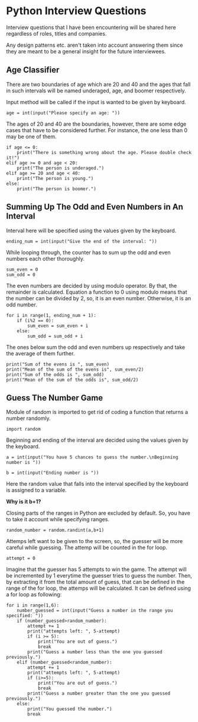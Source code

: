 # Python Interview Questions

Interview questions that I have been encountering will be shared here regardless of roles, titles and companies.

Any design patterns etc. aren't taken into account answering them since they are meant to be a general insight for the future interviewees.

## Age Classifier

There are two boundaries of age which are 20 and 40 and the ages that fall in such intervals will be named underaged, age, and boomer respectively.

Input method will be called if the input is wanted to be given by keyboard.

```
age = int(input("Please specify an age: "))
```

The ages of 20 and 40 are the boundaries, however, there are some edge cases that have to be considered further. For instance, the one less than 0 may be one of them.

```
if age <= 0:
	print("There is something wrong about the age. Please double check it!")
elif age >= 0 and age < 20:
	print("The person is underaged.")
elif age >= 20 and age < 40:
	print("The person is young.")
else:
	print("The person is boomer.")
```

## Summing Up The Odd and Even Numbers in An Interval

Interval here will be specified using the values given by the keyboard.

```
ending_num = int(input("Give the end of the interval: "))

```

While looping through, the counter has to sum up the odd and even numbers each other thoroughly.

```
sum_even = 0
sum_odd = 0
```

The even numbers are decided by using modulo operator. By that, the remainder is calculated. Equation a function to 0 using modulo means that the number can be divided by 2, so, it is an even number. Otherwise, it is an odd number.

```
for i in range(1, ending_num + 1):
    if (i%2 == 0):
        sum_even = sum_even + i
    else:
        sum_odd = sum_odd + i
```

The ones below sum the odd and even numbers up respectively and take the average of them further.

```
print("Sum of the evens is ", sum_even)
print("Mean of the sum of the evens is", sum_even/2)
print("Sum of the odds is ", sum_odd)
print("Mean of the sum of the odds is", sum_odd/2)
```

## Guess The Number Game

Module of random is imported to get rid of coding a function that returns a number randomly.

```
import random
```

Beginning and ending of the interval are decided using the values given by the keyboard.

```
a = int(input("You have 5 chances to guess the number.\nBeginning number is "))

b = int(input("Ending number is "))
```

Here the random value that falls into the interval specified by the keyboard is assigned to a variable.

**Why is it b+1?**

Closing parts of the ranges in Python are excluded by default. So, you have to take it account while specifying ranges.

```
random_number = random.randint(a,b+1)
```

Attemps left want to be given to the screen, so, the guesser will be more careful while guessing. The attemp will be counted in the for loop.

```
attempt = 0
```

Imagine that the guesser has 5 attempts to win the game. The attempt will be incremented by 1 everytime the guesser tries to guess the number. Then, by extracting it from the total amount of guess, that can be defined in the range of the for loop, the attemps will be calculated. It can be defined using a for loop as following:

```
for i in range(1,6):
    number_guessed = int(input("Guess a number in the range you specified: "))
    if (number_guessed>random_number):
        attempt += 1
        print("attempts left: ", 5-attempt)
        if (i >= 5):
            print("You are out of guess.")
            break
        print("Guess a number less than the one you guessed previously.")
    elif (number_guessed<random_number):
        attempt += 1
        print("attempts left: ", 5-attempt)
        if (i>=5):
            print("You are out of guess.")
            break
        print("Guess a number greater than the one you guessed previously.")
    else:
        print("You guessed the number.")
        break

```
